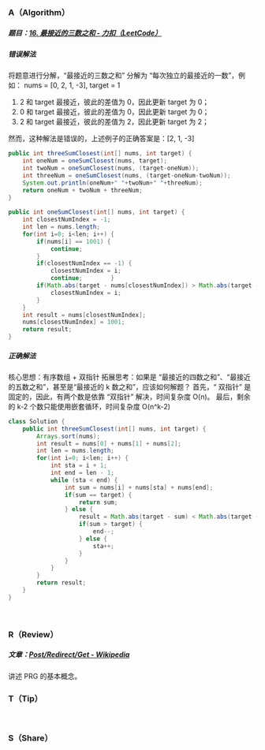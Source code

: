 ### A（Algorithm）
##### 题目：[16. 最接近的三数之和 - 力扣（LeetCode）](https://leetcode.cn/problems/3sum-closest/)

##### 错误解法
将题意进行分解，“最接近的三数之和” 分解为 “每次独立的最接近的一数”，例如：
nums = [0, 2, 1, -3], target = 1
1. 2 和 target 最接近，彼此的差值为 0，因此更新 target 为 0；
2. 0 和 target 最接近，彼此的差值为 0，因此更新 target 为 0；
3. 2 和 target 最接近，彼此的差值为 2，因此更新 target 为 2；

然而，这种解法是错误的，上述例子的正确答案是：[2, 1, -3]
```java
public int threeSumClosest(int[] nums, int target) {  
    int oneNum = oneSumClosest(nums, target);  
    int twoNum = oneSumClosest(nums, (target-oneNum));  
    int threeNum = oneSumClosest(nums, (target-oneNum-twoNum));  
    System.out.println(oneNum+" "+twoNum+" "+threeNum);  
    return oneNum + twoNum + threeNum;  
}  
  
public int oneSumClosest(int[] nums, int target) {  
    int closestNumIndex = -1;  
    int len = nums.length;  
    for(int i=0; i<len; i++) {  
        if(nums[i] == 1001) {  
            continue;  
        }  
        if(closestNumIndex == -1) {  
            closestNumIndex = i;  
            continue;        }  
        if(Math.abs(target - nums[closestNumIndex]) > Math.abs(target - nums[i])) {  
            closestNumIndex = i;  
        }  
    }  
    int result = nums[closestNumIndex];  
    nums[closestNumIndex] = 1001;  
    return result;  
}
```

##### 正确解法
核心思想：有序数组 + 双指针
拓展思考：如果是 “最接近的四数之和”、“最接近的五数之和”，甚至是“最接近的 k 数之和”，应该如何解题？
首先，“ 双指针” 是固定的，因此，有两个数是依靠 “双指针” 解决，时间复杂度 O(n)。
最后，剩余的 k-2 个数只能使用嵌套循环，时间复杂度 O(n^k-2)
```java
class Solution {
    public int threeSumClosest(int[] nums, int target) {
        Arrays.sort(nums);
        int result = nums[0] + nums[1] + nums[2];
        int len = nums.length;
        for(int i=0; i<len; i++) {
            int sta = i + 1;
            int end = len - 1;
            while (sta < end) {
                int sum = nums[i] + nums[sta] + nums[end];
                if(sum == target) {
                    return sum;
                } else {
                    result = Math.abs(target - sum) < Math.abs(target - result) ? sum : result;
                    if(sum > target) {
                        end--;
                    } else {
                        sta++;
                    }
                }
            }
        }
        return result;
    }
}
```
<br/>

### R（Review）
##### 文章：[Post/Redirect/Get - Wikipedia](https://en.wikipedia.org/wiki/Post/Redirect/Get)

讲述 PRG 的基本概念。
<br/>

### T（Tip）

<br/>

### S（Share）